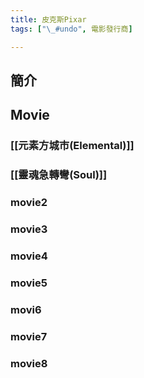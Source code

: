 ```yaml
---
title: 皮克斯Pixar
tags: ["\_#undo", 電影發行商]

---
```


## 簡介

## Movie
### [[元素方城市(Elemental)]]

### [[靈魂急轉彎(Soul)]]
### movie2
### movie3
### movie4
### movie5
### movi6
### movie7
### movie8
